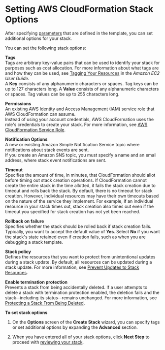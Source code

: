 # Setting AWS CloudFormation Stack Options<a name="cfn-console-add-tags"></a>

After specifying [parameters](parameters-section-structure.md) that are defined in the template, you can set additional options for your stack\.

You can set the following stack options:

**Tags**  
Tags are arbitrary key\-value pairs that can be used to identify your stack for purposes such as cost allocation\. For more information about what tags are and how they can be used, see [Tagging Your Resources](http://docs.aws.amazon.com/AWSEC2/latest/UserGuide/Using_Tags.html) in the *Amazon EC2 User Guide*\.  
A **Key** consists of any alphanumeric characters or spaces\. Tag keys can be up to 127 characters long\. A **Value** consists of any alphanumeric characters or spaces\. Tag values can be up to 255 characters long\.

**Permissions**  
An existing AWS Identity and Access Management \(IAM\) service role that AWS CloudFormation can assume\.  
Instead of using your account credentials, AWS CloudFormation uses the role's credentials to create your stack\. For more information, see [AWS CloudFormation Service Role](using-iam-servicerole.md)\.

**Notification Options**  
A new or existing Amazon Simple Notification Service topic where notifications about stack events are sent\.  
If you create an Amazon SNS topic, you must specify a name and an email address, where stack event notifications are sent\.

**Timeout**  
Specifies the amount of time, in minutes, that CloudFormation should allot before timing out stack creation operations\. If CloudFormation cannot create the entire stack in the time allotted, it fails the stack creation due to timeout and rolls back the stack\. By default, there is no timeout for stack creation\. However, individual resources may have their own timeouts based on the nature of the service they implement\. For example, if an individual resource in your stack times out, stack creation also times out even if the timeout you specified for stack creation has not yet been reached\.

**Rollback on failure**  
Specifies whether the stack should be rolled back if stack creation fails\. Typically, you want to accept the default value of **Yes**\. Select **No** if you want the stack's state retained even if creation fails, such as when you are debugging a stack template\.

**Stack policy**  
Defines the resources that you want to protect from unintentional updates during a stack update\. By default, all resources can be updated during a stack update\. For more information, see [Prevent Updates to Stack Resources](protect-stack-resources.md)\.

**Enable termination protection**  
Prevents a stack from being accidentally deleted\. If a user attempts to delete a stack with termination protection enabled, the deletion fails and the stack\-\-including its status\-\-remains unchanged\. For more information, see [Protecting a Stack From Being Deleted](using-cfn-protect-stacks.md)\.

**To set stack options**

1. On the **Options** screen of the **Create Stack** wizard, you can specify tags or set additional options by expanding the **Advanced** section\.

1. When you have entered all of your stack options, click **Next Step** to proceed with [reviewing your stack](cfn-using-console-create-stack-review.md)\.